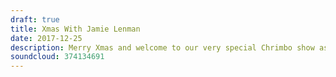 ```yaml
---
draft: true
title: Xmas With Jamie Lenman
date: 2017-12-25
description: Merry Xmas and welcome to our very special Chrimbo show as Hill and Beez are joined by Jamie Lenman to run through 6 random albums of his choosing. We talk about Queen, TheStart, Madness, Barkmarket, Tenpole Tudor and Admiral Angry.
soundcloud: 374134691
---
```

